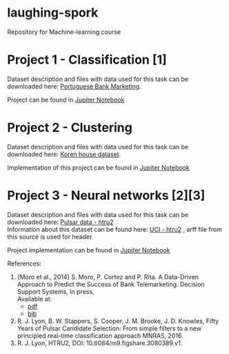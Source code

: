 # laughing-spork
Repository for Machine-learning course

# Project 1 - Classification [1]
Dataset description and files with data used for this task can be downloaded here: [Portuguese Bank Marketing](http://archive.ics.uci.edu/ml/datasets/Bank+Marketing). 

Project can be found in [Jupiter Notebook](./project1-ml.ipynb)

# Project 2 - Clustering
Dataset description and files with data used for this task can be downloaded here: [Koren house dataset](https://www.kaggle.com/gunhee/koreahousedata). 

Implementation of this project can be found in [Jupiter Notebook](./project2-ml-koreanhouse.ipynb)

# Project 3 - Neural networks [2][3]
Dataset description and files with data used for this task can be downloaded here: [Pulsar data - htru2](https://www.kaggle.com/START-UMD/gtd?select=globalterrorismdb_0718dist.csv) <br>
Information about this dataset can be found here: [UCI - htru2](https://www.kaggle.com/START-UMD/gtd?select=globalterrorismdb_0718dist.csv) , arff file from this source is used for header

Project implementation can be found in [Jupiter Notebook](./project3-ml-htru2_pulsardata.ipynb)

References:

1. \[Moro et al., 2014\] S. Moro, P. Cortez and P. Rita. A Data-Driven Approach to Predict the Success of Bank Telemarketing. Decision Support Systems, In press, <br>
   Available at: 
    - [pdf](http://dx.doi.org/10.1016/j.dss.2014.03.001)
    - [bib](http://www3.dsi.uminho.pt/pcortez/bib/2014-dss.txt)
2. R. J. Lyon, B. W. Stappers, S. Cooper, J. M. Brooke, J. D. Knowles, Fifty Years of Pulsar
	Candidate Selection: From simple filters to a new principled real-time classification approach
	MNRAS, 2016.
3. R. J. Lyon, HTRU2, DOI: 10.6084/m9.figshare.3080389.v1.